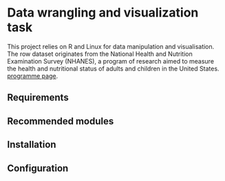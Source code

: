 # Data wrangling and visualization task
This project relies on R and Linux for data manipulation and visualisation. The row dataset originates from the National Health and Nutrition Examination Survey (NHANES), a program of research aimed to measure the health and nutritional status of adults and children in the United States. [programme page](https://www.cdc.gov/nchs/nhanes/about_nhanes.htm). 

## Requirements 
## Recommended modules
## Installation 
## Configuration
